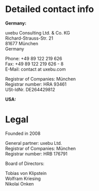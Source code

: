 Detailed contact info
=====================

**Germany:**

uxebu Consulting Ltd. & Co. KG  
Richard-Strauss-Str. 21  
81677 München  
Germany

Phone: +49 89 122 219 626  
Fax: +49 89 122 219 626 - 8  
E-Mail: contact at uxebu.com

Registrar of Companies: München  
Registrar number: HRA 93461  
USt-IdNr. DE264429812

**USA:**

Legal
=====

Founded in 2008

General partner: uxebu Ltd.  
Registrar of Companies: München  
Registrar number: HRB 176791

Board of Directors:

Tobias von Klipstein  
Wolfram Kriesing  
Nikolai Onken
